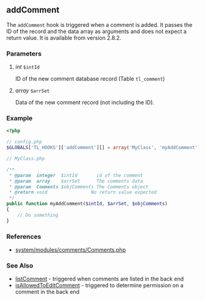 addComment
----------

The `addComment` hook is triggered when a comment is added. It passes the ID of the record and the data array as arguments and does not expect a return value. It is available from version 2.8.2.


### Parameters ###

1. *int* `$intId`

	ID of the new comment database record (Table `tl_comment`)

2. *array* `$arrSet`

	Data of the new comment record (not including the ID).


### Example ###

```php
<?php

// config.php
$GLOBALS['TL_HOOKS']['addComment'][] = array('MyClass', 'myAddComment');

// MyClass.php

/**
 * @param  integer  $intId       id of the comment
 * @param  array    $arrSet      The comments data
 * @param  Comments $objComments The Comments object
 * @return void                No return value expected
 */
public function myAddComment($intId, $arrSet, $objComments)
{
    // Do something
}
```


### References ###

- [system/modules/comments/Comments.php](https://github.com/contao/core/blob/2.11.7/system/modules/comments/Comments.php#L327)


### See Also ###

- [listComment](listComments.md) - triggered when comments are listed in the back end
- [isAllowedToEditComment](isAllowedToEditComment.md) - triggered to determine permission on a comment in the back end
